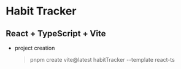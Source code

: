 # Habit Tracker

## React + TypeScript + Vite

- project creation
  > pnpm create vite@latest habitTracker --template react-ts
